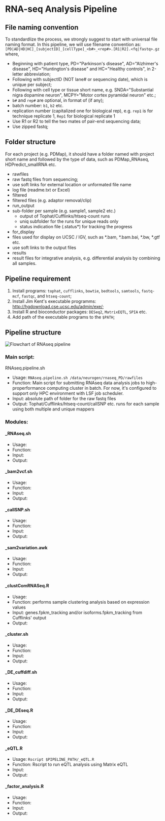 RNA-seq Analysis Pipeline
=========================

File naming convention
---------------
To standardlize the process, we strongly suggest to start with universal file naming format. In this pipeline, we will use filename convention as:
`[PD|AD|HD|HC]_[subjectID]_[cellType]_<b#>_<rep#>.[R1|R2].<fq|fastq>.gz`
where,
- Beginning with patient type, PD="Parkinson's disease", AD="Alzhimer's disease", HD="Huntington's disease" and HC="Healthy controls", in 2-letter abbreviation;
- Following with subjectID (NOT lane# or sequencing date), which is unique per subject;
- Following with cell type or tissue short name, e.g. SNDA="Substantial nigra dopamine neuron", MCPY="Motor cortex pyramidal neuron" etc.;
- `b#` and `rep#` are optional, in format of (if any);
 - batch number: `b1`, `b2` etc.
 - replication number (capitalized one for biological rep), e.g. `rep1` is for technique replicate 1, `Rep1` for biological replicate 1
- Use R1 or R2 to tell the two mates of pair-end sequencing data;
- Use zipped fastq;

Folder structure
----------------
For each project (e.g. PDMap), it should have a folder named with project short name and followed by the type of data, such as PDMap_RNAseq, HDPredict_smallRNA etc. 
- rawfiles
 - raw fastq files from sequencing;
 - use soft links for external location or unformated file name
 - log file (readme.txt or Excel)
- filtered
 - filtered files (e.g. adaptor removal/clip)
- run_output 
 - sub-folder per sample (e.g. sample1, sample2 etc.)
    - output of Tophat/Cufflinks/htseq-count runs
    - uniq subfolder for the runs for unique reads only
    - status indication file (.status*) for tracking the progress
- for_display
 - files used for display on UCSC / IGV, such as *.bam, *.bam.bai, *.bw, *.gtf etc.
 - use soft links to the output files
- results
 - result files for integrative analysis, e.g. differential analysis by combining all samples. 
 
Pipeline requirement
--------------------
1. Install programs: `tophat`, `cufflinks`, `bowtie`, `bedtools`, `samtools`, `fastq-mcf`, `fastqc`, and `htseq-count`;
2. Install Jim Kent's executable programms: http://hgdownload.cse.ucsc.edu/admin/exe/;
4. Install R and bioconductor packages: `DESeq2`, `MatrixEQTL`, `SPIA` etc.
3. Add path of the executable programs to the `$PATH`;

Pipeline structure
------------------
![Flowchart of RNAseq pipeline](https://www.dropbox.com/s/zxaaqcfd3xhiviq/flowchart_rnaseq.png "Flowchart of RNAseq pipeline")
### Main script:
RNAseq.pipeline.sh
- Usage: `RNAseq.pipeline.sh /data/neurogen/rnaseq_PD/rawfiles`
- Function: Main script for submitting RNAseq data analysis jobs to high-properformance computing cluster in batch. For now, it's configured to support only HPC environment with LSF job scheduler.
- Input: absolute path of folder for the raw fastq files
- Output: Tophat/Cufflinks/htseq-count/callSNP etc. runs for each sample using both multiple and unique mappers

### Modules:
#### _RNAseq.sh
- Usage:
- Function:
- Input:
- Output:

#### _bam2vcf.sh
- Usage:
- Function:
- Input:
- Output:

#### _callSNP.sh
- Usage:
- Function:
- Input:
- Output:

#### _sam2variation.awk
- Usage:
- Function:
- Input:
- Output:

#### _clustComRNASeq.R
- Usage:
- Function: performs sample clustering analysis based on expression values
- Input: genes.fpkm_tracking and/or isoforms.fpkm_tracking from Cufflinks' output
- Output:


#### _cluster.sh
- Usage:
- Function:
- Input:
- Output:

#### _DE_cuffdiff.sh
- Usage:
- Function:
- Input:
- Output:

#### _DE_DEseq.R
- Usage:
- Function:
- Input:
- Output:

#### _eQTL.R
- Usage: `Rscript $PIPELINE_PATH/_eQTL.R`
- Function: Rscript to run eQTL analysis using Matrix eQTL
- Input:
- Output:

#### _factor_analysis.R
- Usage:
- Function:
- Input:
- Output:
